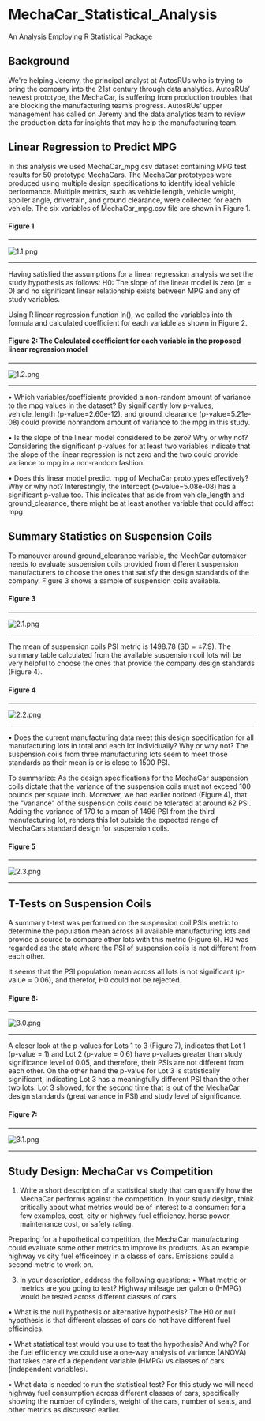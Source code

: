 # MechaCar_Statistical_Analysis

An Analysis Employing R Statistical Package

## Background
We're helping Jeremy, the principal analyst at AutosRUs who is trying to bring the company into the 21st century through data analytics. AutosRUs’ newest prototype, the MechaCar, is suffering from production troubles that are blocking the manufacturing team’s progress. AutosRUs’ upper management has called on Jeremy and the data analytics team to review the production data for insights that may help the manufacturing team.
## Linear Regression to Predict MPG
In this analysis we used MechaCar_mpg.csv dataset containing MPG test results for 50 prototype MechaCars. The MechaCar prototypes were produced using multiple design specifications to identify ideal vehicle performance. Multiple metrics, such as vehicle length, vehicle weight, spoiler angle, drivetrain, and ground clearance, were collected for each vehicle. The six variables of MechaCar_mpg.csv file are shown in Figure 1.

#### Figure 1

------------------------------
![1.1.png](https://github.com/Ricardolpz99/MechaCar_Statistical_Analysis/blob/main/Resources/images/Del%201/1.png)

------------------------------
Having satisfied the assumptions for a linear regression analysis we set the study hypothesis as follows:
H0: The slope of the linear model is zero (m = 0) and no significant linear relationship exists between MPG and any of study variables.

Using R linear regression function ln(), we called the variables into th formula and calculated coefficient for each variable as shown in Figure 2.

#### Figure 2: The Calculated coefficient for each variable in the proposed linear regression model

------------------------------
![1.2.png](https://github.com/Ricardolpz99/MechaCar_Statistical_Analysis/blob/main/Resources/images/Del%201/1.2.png)

------------------------------

•	Which variables/coefficients provided a non-random amount of variance to the mpg values in the dataset?
    By significantly low p-values, vehicle_length (p-value=2.60e-12), and ground_clearance (p-value=5.21e-08) could provide nonrandom amount of variance to the mpg in this study.

• Is the slope of the linear model considered to be zero? Why or why not?
    Considering the significant p-values for at least two variables indicate that the slope of the linear regression is not zero and the two could provide variance to mpg in a non-random fashion.

• Does this linear model predict mpg of MechaCar prototypes effectively? Why or why not?
    Interestingly, the intercept (p-value=5.08e-08) has a significant p-value too. This indicates that aside from vehicle_length and ground_clearance, there might be at least another variable that could affect mpg. 

## Summary Statistics on Suspension Coils 
To manouver around ground_clearance variable, the MechCar automaker needs to evaluate suspension coils provided from different suspension manufacturers to choose the ones that satisfy the design standards of the company. Figure 3 shows a sample of suspension coils available.

#### Figure 3

------------------------------
![2.1.png]( https://github.com/Ricardolpz99/MechaCar_Statistical_Analysis/blob/main/Resources/images/Del%202/2.0.png)

------------------------------

The mean of suspension coils PSI metric is 1498.78  (SD = ±7.9). The summary table calculated from the available suspension coil lots will be very helpful to choose the ones that provide the company design standards (Figure 4).

#### Figure 4

------------------------------
![2.2.png](https://github.com/Ricardolpz99/MechaCar_Statistical_Analysis/blob/main/Resources/images/Del%202/2.1.png)

------------------------------

• Does the current manufacturing data meet this design specification for all manufacturing lots in total and each lot individually? Why or why not?
    The suspension coils from three manufacturing lots seem to meet those standards as their mean is or is close to 1500 PSI.

To summarize:
As the design specifications for the MechaCar suspension coils dictate that the variance of the suspension coils must not exceed 100 pounds per square inch. Moreover, we had earlier noticed (Figure 4), that the "variance" of the suspension coils could be tolerated at around 62 PSI. Adding the variance of 170 to a mean of 1496 PSI from the third manufacturing lot, renders this lot outside the expected range of MechaCars standard design for suspension coils.


#### Figure 5
------------------------------
![2.3.png](https://github.com/Ricardolpz99/MechaCar_Statistical_Analysis/blob/main/Resources/images/Del%202/2.2.png)

------------------------------


## T-Tests on Suspension Coils

A summary t-test was performed on the suspension coil PSIs metric to determine the population mean across all available manufacturing lots and provide a source to compare other lots with this metric (Figure 6). 
H0 was regarded as the state where the PSI of suspension coils is not different from each other.

It seems that the PSI population mean across all lots is not significant (p-value = 0.06), and therefor, H0 could not be rejected. 


#### Figure 6:  
------------------------------
![3.0.png](https://github.com/Ricardolpz99/MechaCar_Statistical_Analysis/blob/main/Resources/images/Del%203/3.0.png)

------------------------------


A closer look at the p-values for Lots 1 to 3 (Figure 7), indicates that Lot 1 (p-value = 1) and Lot 2 (p-value = 0.6) have p-values greater than study significance level of 0.05, and therefore, their PSIs are not different from each other. On the other hand the p-value for Lot 3 is statistically significant, indicating Lot 3 has a meaningfully different PSI than the other two lots. Lot 3 showed, for the second time that is out of the MechaCar design standards (great variance in PSI) and study level of significance.


#### Figure 7: 
------------------------------
![3.1.png](https://github.com/Ricardolpz99/MechaCar_Statistical_Analysis/blob/main/Resources/images/Del%203/3.1.png)

------------------------------


## Study Design: MechaCar vs Competition


1.	Write a short description of a statistical study that can quantify how the MechaCar performs against the competition. In your study design, think critically about what metrics would be of interest to a consumer: for a few examples, cost, city or highway fuel efficiency, horse power, maintenance cost, or safety rating.

Preparing for a hupothetical competition, the MechaCar manufacturing could evaluate some other metrics to improve its products. As an example highway vs city fuel efficeincey in a classs of cars. Emissions could  a second metric to work on.


3.	In your description, address the following questions:
•	What metric or metrics are you going to test?
Highway mileage per galon o (HMPG) would be tested across different classes of cars.


•	What is the null hypothesis or alternative hypothesis?
The H0 or null hypothesis is that different classes of cars do not have different fuel efficincies.

•	What statistical test would you use to test the hypothesis? And why?
For the fuel efficiency we could use a one-way analysis of variance (ANOVA) that takes care of a dependent variable (HMPG) vs classes of cars (independent variables). 

•	What data is needed to run the statistical test?
For this study we will need highway fuel consumption across different classes of cars, specifically showing the number of cylinders, weight of the cars, number of seats, and other metrics as discussed earlier.
  
